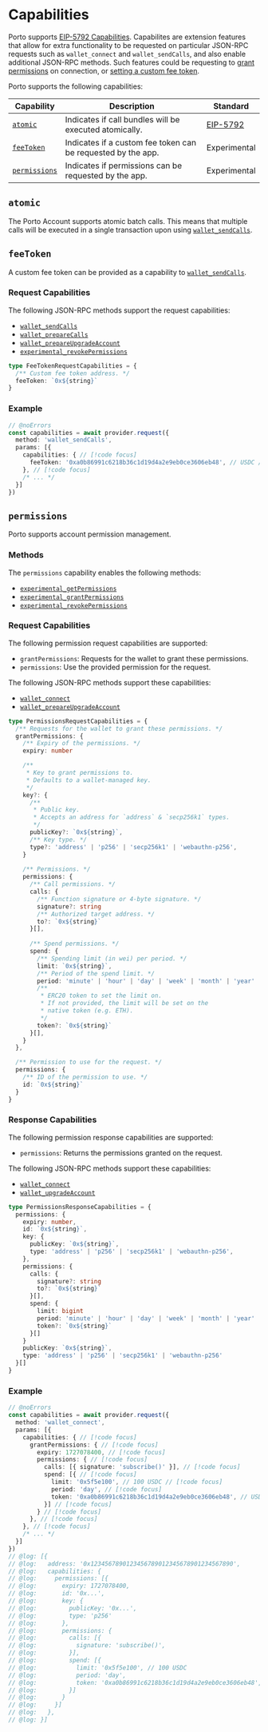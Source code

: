 # Capabilities

Porto supports [EIP-5792 Capabilities](https://eips.ethereum.org/EIPS/eip-5792#wallet_getcapabilities).
Capabilites are extension features that allow for extra functionality to be requested on particular JSON-RPC requests such as `wallet_connect` and `wallet_sendCalls`, and also enable additional JSON-RPC methods. Such features could be requesting to [grant permissions](#permissions) on connection, or [setting a custom fee token](#feetoken).

Porto supports the following capabilities:

| Capability                    | Description                                                  | Standard                                                              |
| ----------------------------- | ------------------------------------------------------------ | --------------------------------------------------------------------- |
| [`atomic`](#atomic)           | Indicates if call bundles will be executed atomically.       | [EIP-5792](https://eips.ethereum.org/EIPS/eip-5792#atomic-capability) |
| [`feeToken`](#feetoken)       | Indicates if a custom fee token can be requested by the app. | Experimental                                                          |
| [`permissions`](#permissions) | Indicates if permissions can be requested by the app.        | Experimental                                                          |

## `atomic`

The Porto Account supports atomic batch calls. This means that multiple calls will be executed in a single transaction upon using [`wallet_sendCalls`](https://eips.ethereum.org/EIPS/eip-5792#wallet_sendcalls).

## `feeToken`

A custom fee token can be provided as a capability to [`wallet_sendCalls`](/sdk/rpc/wallet_sendCalls).

### Request Capabilities

The following JSON-RPC methods support the request capabilities:

- [`wallet_sendCalls`](/sdk/rpc/wallet_sendCalls)
- [`wallet_prepareCalls`](/sdk/rpc/wallet_prepareCalls)
- [`wallet_prepareUpgradeAccount`](#TODO)
- [`experimental_revokePermissions`](/sdk/rpc/experimental_revokePermissions)

```ts
type FeeTokenRequestCapabilities = {
  /** Custom fee token address. */
  feeToken: `0x${string}`
}
```

### Example

```ts twoslash
// @noErrors
const capabilities = await provider.request({
  method: 'wallet_sendCalls',
  params: [{
    capabilities: { // [!code focus]
      feeToken: '0xa0b86991c6218b36c1d19d4a2e9eb0ce3606eb48', // USDC // [!code focus]
    }, // [!code focus]
    /* ... */
  }]
})
```

## `permissions`

Porto supports account permission management.

### Methods

The `permissions` capability enables the following methods:

- [`experimental_getPermissions`](/sdk/rpc/experimental_getPermissions)
- [`experimental_grantPermissions`](/sdk/rpc/experimental_grantPermissions)
- [`experimental_revokePermissions`](/sdk/rpc/experimental_revokePermissions)

### Request Capabilities

The following permission request capabilities are supported:

- `grantPermissions`: Requests for the wallet to grant these permissions.
- `permissions`: Use the provided permission for the request.

The following JSON-RPC methods support these capabilities:

- [`wallet_connect`](/sdk/rpc/wallet_connect)
- [`wallet_prepareUpgradeAccount`](#TODO)

```ts
type PermissionsRequestCapabilities = {
  /** Requests for the wallet to grant these permissions. */
  grantPermissions: {
    /** Expiry of the permissions. */
    expiry: number

    /** 
     * Key to grant permissions to. 
     * Defaults to a wallet-managed key. 
     */
    key?: {
      /** 
       * Public key. 
       * Accepts an address for `address` & `secp256k1` types. 
       */
      publicKey?: `0x${string}`,
      /** Key type. */
      type?: 'address' | 'p256' | 'secp256k1' | 'webauthn-p256', 
    }
  
    /** Permissions. */
    permissions: {
      /** Call permissions. */
      calls: {
        /** Function signature or 4-byte signature. */
        signature?: string
        /** Authorized target address. */
        to?: `0x${string}`
      }[],
  
      /** Spend permissions. */
      spend: {
        /** Spending limit (in wei) per period. */
        limit: `0x${string}`,
        /** Period of the spend limit. */
        period: 'minute' | 'hour' | 'day' | 'week' | 'month' | 'year'
        /** 
         * ERC20 token to set the limit on. 
         * If not provided, the limit will be set on the 
         * native token (e.g. ETH).
         */
        token?: `0x${string}`
      }[],
    }
  },

  /** Permission to use for the request. */
  permissions: {
    /** ID of the permission to use. */
    id: `0x${string}`
  }
}
```

### Response Capabilities

The following permission response capabilities are supported:

- `permissions`: Returns the permissions granted on the request.

The following JSON-RPC methods support these capabilities:

- [`wallet_connect`](/sdk/rpc/wallet_connect)
- [`wallet_upgradeAccount`](#TODO)

```ts
type PermissionsResponseCapabilities = {
  permissions: {
    expiry: number, 
    id: `0x${string}`,
    key: {
      publicKey: `0x${string}`,
      type: 'address' | 'p256' | 'secp256k1' | 'webauthn-p256',
    },
    permissions: {
      calls: {
        signature?: string
        to?: `0x${string}`
      }[],
      spend: {
        limit: bigint
        period: 'minute' | 'hour' | 'day' | 'week' | 'month' | 'year'
        token?: `0x${string}`
      }[]
    }
    publicKey: `0x${string}`, 
    type: 'address' | 'p256' | 'secp256k1' | 'webauthn-p256' 
  }[]
}
```

### Example

```ts twoslash
// @noErrors
const capabilities = await provider.request({
  method: 'wallet_connect',
  params: [{
    capabilities: { // [!code focus]
      grantPermissions: { // [!code focus]
        expiry: 1727078400, // [!code focus]
        permissions: { // [!code focus]
          calls: [{ signature: 'subscribe()' }], // [!code focus]
          spend: [{ // [!code focus]
            limit: '0x5f5e100', // 100 USDC // [!code focus]
            period: 'day', // [!code focus]
            token: '0xa0b86991c6218b36c1d19d4a2e9eb0ce3606eb48', // USDC // [!code focus]
          }] // [!code focus]
        } // [!code focus]
      }, // [!code focus]
    }, // [!code focus]
    /* ... */
  }]
})
// @log: [{
// @log:   address: '0x1234567890123456789012345678901234567890',
// @log:   capabilities: {
// @log:     permissions: [{ 
// @log:       expiry: 1727078400,
// @log:       id: '0x...',
// @log:       key: {
// @log:         publicKey: '0x...', 
// @log:         type: 'p256' 
// @log:       },
// @log:       permissions: {
// @log:         calls: [{
// @log:           signature: 'subscribe()',
// @log:         }],
// @log:         spend: [{
// @log:           limit: '0x5f5e100', // 100 USDC
// @log:           period: 'day',
// @log:           token: '0xa0b86991c6218b36c1d19d4a2e9eb0ce3606eb48', // USDC
// @log:         }]
// @log:       }
// @log:     }]
// @log:   },
// @log: }]
```
